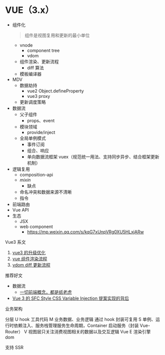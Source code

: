 # VUE（3.x）

- 组件化
  > 组件是视图复用和更新的最小单位
  - vnode
    - component tree
    - vdom
  - 组件渲染、更新流程
    - diff 算法
  - 模板编译器
- MDV
  - 数据劫持
    - vue2 Object.defineProperty
    - vue3 proxy
  - 更新调度策略
- 数据流
  - 父子组件
    - props、event
  - 模块领域
    - provide/inject
  - 全局单例模式  
    - 事件订阅
    - 组合、响应
    - 单向数据流框架 vuex（规范统一用法、支持同步异步、结合框架更新机制）
- 逻辑复用
  - composition-api
  - *mixin*
    - 缺点
  - 命名冲突和数据来源不清晰
  - 指令
- 前端路由
- Vue API
- 生态
  - JSX
  - web component
    - https://mp.weixin.qq.com/s/kqG7xUnpVRg0XU5HLxjARw

  

Vue3 系文

1. [vue3 的升级优化](./1.vue3的升级优化.md)
2. [vue 组件渲染流程](./2.vue组件渲染流程.md)
3. [vdom diff 更新流程](./vdom%20diff%20更新流程.md)


推荐好文

- 数据流
  - [一切前端概念，都是纸老虎](https://mp.weixin.qq.com/s/oF-MJ39zh0-R65Q4vPX8Dw)
- [Vue 3 的 SFC Style CSS Variable Injection 提案实现的背后](https://mp.weixin.qq.com/s/N1AoRSuK00V5QoZr4TWWvQ)

业务架构

分层
U hook 工具代码
M 业务数据、业务逻辑 通过 hook 封装可复用
S 单例、运行时依赖注入、服务栈管理服务生命周期，Container 启动服务（封装 Vue-Router）
V 视图层只关注消费视图相关的数据以及交互逻辑 Vue
E 渲染引擎 dom

支持 SSR
